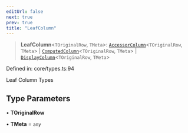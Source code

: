 ```yaml
---
editUrl: false
next: true
prev: true
title: "LeafColumn"
---
```


> **LeafColumn**\<`TOriginalRow`, `TMeta`\>: [`AccessorColumn`](/api/interfaces/accessorcolumn/)\<`TOriginalRow`, `TMeta`\> \| [`ComputedColumn`](/api/interfaces/computedcolumn/)\<`TOriginalRow`, `TMeta`\> \| [`DisplayColumn`](/api/interfaces/displaycolumn/)\<`TOriginalRow`, `TMeta`\>

Defined in: core/types.ts:94

Leaf Column Types

## Type Parameters

• **TOriginalRow**

• **TMeta** = `any`
